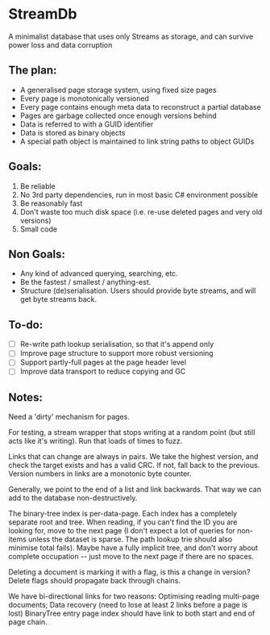 # StreamDb

A minimalist database that uses only Streams as storage, and can survive power loss and data corruption

## The plan:

* A generalised page storage system, using fixed size pages
* Every page is monotonically versioned
* Every page contains enough meta data to reconstruct a partial database
* Pages are garbage collected once enough versions behind
* Data is referred to with a GUID identifier
* Data is stored as binary objects
* A special path object is maintained to link string paths to object GUIDs

## Goals:

1. Be reliable
2. No 3rd party dependencies, run in most basic C# environment possible
3. Be reasonably fast
4. Don't waste too much disk space (i.e. re-use deleted pages and very old versions)
5. Small code

## Non Goals:

* Any kind of advanced querying, searching, etc.
* Be the fastest / smallest / anything-est.
* Structure (de)serialisation. Users should provide byte streams, and will get byte streams back.

## To-do:

* [ ] Re-write path lookup serialisation, so that it's append only
* [ ] Improve page structure to support more robust versioning
* [ ] Support partly-full pages at the page header level
* [ ] Improve data transport to reduce copying and GC

## Notes:

Need a 'dirty' mechanism for pages.

For testing, a stream wrapper that stops writing at a random point (but still acts like it's writing). Run that loads of times to fuzz.

Links that can change are always in pairs. We take the highest version, and check the target exists and
has a valid CRC. If not, fall back to the previous. Version numbers in links are a monotonic byte counter.

Generally, we point to the end of a list and link backwards. That way we can add to the database non-destructively.

The binary-tree index is per-data-page. Each index has a completely separate root and tree. When reading, if you can't find the ID you are
looking for, move to the next page (I don't expect a lot of queries for non-items unless the dataset is sparse. The path lookup trie should also minimise total fails).
Maybe have a fully implicit tree, and don't worry about complete occupation -- just move to the next page if there are no spaces.

Deleting a document is marking it with a flag, is this a change in version? Delete flags should propagate back through chains.

We have bi-directional links for two reasons: Optimising reading multi-page documents; Data recovery (need to lose at least 2 links before a page is lost)
BinaryTree entry page index should have link to both start and end of page chain.
